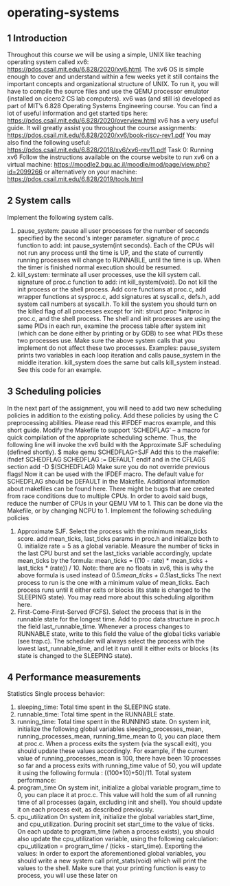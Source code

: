 # operating-systems

## 1 Introduction
Throughout this course we will be using a simple, UNIX like teaching operating system
called xv6: https://pdos.csail.mit.edu/6.828/2020/xv6.html.
The xv6 OS is simple enough to cover and understand within a few weeks yet it still contains
the important concepts and organizational structure of UNIX. To run it, you will have to
compile the source files and use the QEMU processor emulator (installed on cicero2 CS lab
computers).
xv6 was (and still is) developed as part of MIT’s 6.828 Operating Systems Engineering
course.
You can find a lot of useful information and get started tips here:
https://pdos.csail.mit.edu/6.828/2020/overview.html
xv6 has a very useful guide. It will greatly assist you throughout the course
assignments: https://pdos.csail.mit.edu/6.828/2020/xv6/book-riscv-rev1.pdf
You may also find the following useful:
https://pdos.csail.mit.edu/6.828/2018/xv6/xv6-rev11.pdf
Task 0: Running xv6
Follow the instructions available on the course website to run xv6 on a virtual
machine:
https://moodle2.bgu.ac.il/moodle/mod/page/view.php?id=2099266
or alternatively on your machine:
https://pdos.csail.mit.edu/6.828/2019/tools.html
## 2 System calls
Implement the following system calls.
1. pause_system: pause all user processes for the number of seconds specified by the
second's integer parameter.
signature of proc.c function to add: int pause_system(int seconds).
Each of the CPUs will not run any process until the time is UP, and the state of
currently running processes will change to RUNNABLE, until the time is up. When
the timer is finished normal execution should be resumed.
2. kill_system: terminate all user processes, use the kill system call.
signature of proc.c function to add: int kill_system(void).
Do not kill the init process or the shell process.
Add core functions at proc.c, add wrapper functions at sysproc.c, add signatures at syscall.c,
defs.h, add system call numbers at syscall.h.
To kill the system you should turn on the killed flag of all processes except for init: struct proc
*initproc in proc.c, and the shell process.
The shell and init processes are using the same PIDs in each run, examine the process
table after system init (which can be done either by printing or by GDB) to see what PIDs
these two processes use.
Make sure the above system calls that you implement do not affect these two processes.
Examples:
pause_system prints two variables in each loop iteration and calls pause_system in the
middle iteration.
kill_system does the same but calls kill_system instead.
See this code for an example.
## 3 Scheduling policies
In the next part of the assignment, you will need to add two new scheduling policies in
addition to the existing policy. Add these policies by using the C preprocessing abilities.
Please read this #IFDEF macros example, and this short guide.
Modify the Makefile to support ‘SCHEDFLAG’ – a macro for quick compilation of the
appropriate scheduling scheme. Thus, the following line will invoke the xv6 build with the
Approximate SJF scheduling (defined shortly).
$ make qemu SCHEDFLAG=SJF
Add this to the makefile:
ifndef SCHEDFLAG
SCHEDFLAG := DEFAULT
endif
and in the CFLAGS section
add
-D $(SCHEDFLAG)
Make sure you do not override previous flags!
Now it can be used with the IFDEF macro.
The default value for SCHEDFLAG should be DEFAULT in the Makefile.
Additional information about makefiles can be found here.
There might be bugs that are created from race conditions due to multiple CPUs. In order to
avoid said bugs, reduce the number of CPUs in your QEMU VM to 1. This can be done via
the Makefile, or by changing NCPU to 1.
Implement the following scheduling policies
1. Approximate SJF.
Select the process with the minimum mean_ticks score.
add mean_ticks, last_ticks params in proc.h and initialize both to 0. initialize
rate = 5 as a global variable.
Measure the number of ticks in the last CPU burst and set the last_ticks variable
accordingly, update mean_ticks by the formula:
mean_ticks = ((10 - rate) * mean_ticks + last_ticks * (rate)) / 10.
Note: there are no floats in xv6, this is why the above formula is used instead of
0.5*mean_ticks + 0.5*last_ticks
The next process to run is the one with a minimum value of mean_ticks.
Each process runs until it either exits or blocks (its state is changed to the
SLEEPING state).
You may read more about this scheduling algorithm here.
2. First-Come-First-Served (FCFS).
Select the process that is in the runnable state for the longest time.
Add to proc data structure in proc.h the field last_runnable_time. Whenever a
process changes to RUNNABLE state, write to this field the value of the global ticks
variable (see trap.c).
The scheduler will always select the process with the lowest last_runnable_time,
and let it run until it either exits or blocks (its state is changed to the SLEEPING
state).
## 4 Performance measurements
Statistics
Single process behavior:
1. sleeping_time: Total time spent in the SLEEPING state.
2. runnable_time: Total time spent in the RUNNABLE state.
3. running_time: Total time spent in the RUNNING state.
On system init, initialize the following global variables sleeping_processes_mean,
running_processes_mean, running_time_mean to 0, you can place them at proc.c.
When a process exits the system (via the syscall exit), you should update these values
accordingly.
For example, if the current value of running_processes_mean is 100, there have been 10
processes so far and a process exits with running_time value of 50, you will update it using
the following formula : ((100*10)+50)/11.
Total system performance:
1. program_time
On system init, initialize a global variable program_time to 0, you can place it at
proc.c.
This value will hold the sum of all running time of all processes (again, excluding init
and shell). You should update it on each process exit, as described previously.
2. cpu_utilization
On system init, initialize the global variables start_time, and cpu_utilization.
During procinit set start_time to the value of ticks.
On each update to program_time (when a process exists), you should also update
the cpu_utilization variable, using the following calculation:
cpu_utilization = program_time / (ticks - start_time).
Exporting the values:
In order to export the aforementioned global variables, you should write a new system call
print_stats(void) which will print the values to the shell. Make sure that your printing function
is easy to process, you will use these later on
